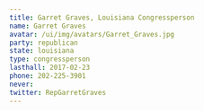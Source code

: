 ```yaml
---
title: Garret Graves, Louisiana Congressperson
name: Garret Graves
avatar: /ui/img/avatars/Garret_Graves.jpg
party: republican
state: louisiana
type: congressperson
lasthall: 2017-02-23
phone: 202-225-3901
never: 
twitter: RepGarretGraves
---
```

